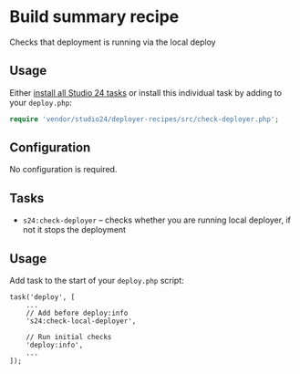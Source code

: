 # Build summary recipe

Checks that deployment is running via the local deploy
## Usage

Either [install all Studio 24 tasks](../README.md#installation) or install this individual task by adding to your `deploy.php`:

```php
require 'vendor/studio24/deployer-recipes/src/check-deployer.php';
```

## Configuration
No configuration is required.

## Tasks

- `s24:check-deployer` – checks whether you are running local deployer, if not it stops the deployment

## Usage

Add task to the start of your `deploy.php` script:

```
task('deploy', [
    ...
    // Add before deploy:info
    's24:check-local-deployer',

    // Run initial checks
    'deploy:info',
    ...
]);
```
